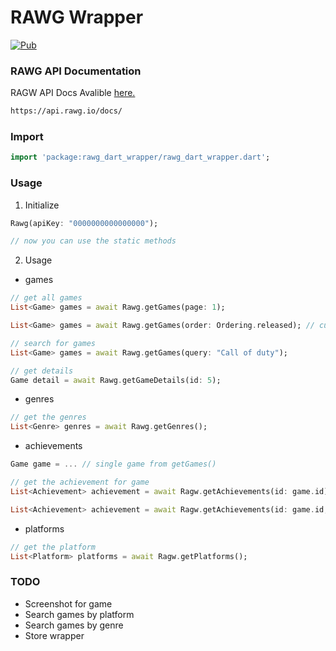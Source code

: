 # RAWG Wrapper
[![Pub](https://img.shields.io/pub/v/rawg_dart_wrapper.svg)](https://pub.dev/packages/rawg_dart_wrapper)

### RAWG API Documentation

RAGW API Docs Avalible <a href ="https://api.rawg.io/docs/">here.</a>

```HTML
https://api.rawg.io/docs/
`````

### Import
```dart
import 'package:rawg_dart_wrapper/rawg_dart_wrapper.dart';
`````

### Usage
1) Initialize 
```dart
Rawg(apiKey: "0000000000000000");

// now you can use the static methods
``` 

2) Usage
- games
```dart
// get all games
List<Game> games = await Rawg.getGames(page: 1);

List<Game> games = await Rawg.getGames(order: Ordering.released); // custom order

// search for games
List<Game> games = await Rawg.getGames(query: "Call of duty");

// get details
Game detail = await Rawg.getGameDetails(id: 5);
```

- genres
```dart
// get the genres
List<Genre> genres = await Rawg.getGenres();
```

- achievements
```dart
Game game = ... // single game from getGames()

// get the achievement for game
List<Achievement> achievement = await Ragw.getAchievements(id: game.id);

List<Achievement> achievement = await Ragw.getAchievements(id: game.id, page: 3);
```

- platforms
```dart
// get the platform
List<Platform> platforms = await Ragw.getPlatforms();
```


### TODO
- Screenshot for game
- Search games by platform
- Search games by genre
- Store wrapper

